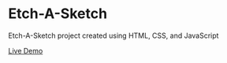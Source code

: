 # Etch-A-Sketch

Etch-A-Sketch project created using HTML, CSS, and JavaScript

[Live Demo](https://looch8.github.io/Etch-A-Sketch/)
